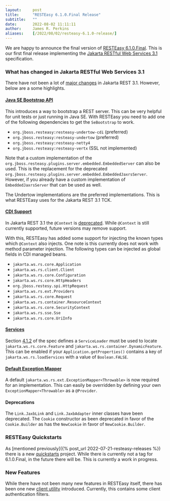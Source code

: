 ```yaml
---
layout:     post
title:      "RESTEasy 6.1.0.Final Release"
subtitle:   ""
date:       2022-08-02 11:11:11
author:     James R. Perkins
aliases:    [/2022/08/02/resteasy-6.1.0-release/]
---
```


We are happy to announce the final version of [RESTEasy 6.1.0.Final](/downloads#610final). This is our first final release implementing the
[Jakarta RESTful Web Services 3.1](https://jakarta.ee/specifications/restful-ws/3.1/) specification.

### What has changed in Jakarta RESTful Web Services 3.1

There have not been a lot of [major changes](https://jakarta.ee/specifications/restful-ws/3.1/jakarta-restful-ws-spec-3.1.html#changes-since-3.0-release) 
in Jakarta REST 3.1. However, below are a some highlights.


#### [Java SE Bootstrap API](https://jakarta.ee/specifications/restful-ws/3.1/jakarta-restful-ws-spec-3.1.html#se-bootstrap)

This introduces a way to bootstrap a REST server. This can be very helpful for unit tests or just running in Java SE.
With RESTEasy you need to add one of the following dependencies to get the `SeBootstrap` to work.

* `org.jboss.resteasy:resteasy-undertow-cdi` (preferred)
* `org.jboss.resteasy:resteasy-undertow` (preferred)
* `org.jboss.resteasy:resteasy-netty4`
* `org.jboss.resteasy:resteasy-vertx` (SSL not implemented)

Note that a custom implementation of the `org.jboss.resteasy.plugins.server.embedded.EmbeddedServer` can also be used.
This is the replacement for the deprecated `org.jboss.resteasy.plugins.server.embedded.EmbeddedJaxrsServer`. However,
if you already have a custom implementation of `EmbeddedJaxrsServer` that can be used as well.

The Undertow implementations are the preferred implementations. This is what RESTEasy uses for the Jakarta REST 3.1 TCK.

#### [CDI Support](https://jakarta.ee/specifications/restful-ws/3.1/jakarta-restful-ws-spec-3.1.html#context-injection)

In Jakarta REST 3.1 the `@Context` is [deprecated](https://jakarta.ee/specifications/restful-ws/3.1/jakarta-restful-ws-spec-3.1.html#context-injection).
While `@Context` is still currently supported, future versions may remove support.

With this, RESTEasy has added some support for injecting the known types which `@Context` also injects. One note is this
currently does not work with method parameter injection. The following types can be injected as global fields in CDI
managed beans.

* `jakarta.ws.rs.core.Application`
* `jakarta.ws.rs.client.Client`
* `jakarta.ws.rs.core.Configuration`
* `jakarta.ws.rs.core.HttpHeaders`
* `org.jboss.restesy.spi.HttpRequest`
* `jakarta.ws.rs.ext.Providers`
* `jakarta.ws.rs.core.Request`
* `jakarta.ws.rs.container.ResourceContext`
* `jakarta.ws.rs.core.SecurityContext`
* `jakarta.ws.rs.sse.Sse`
* `jakarta.ws.rs.core.UriInfo`


#### [Services](https://jakarta.ee/specifications/restful-ws/3.1/jakarta-restful-ws-spec-3.1.html#services)

Section [4.1.2](https://jakarta.ee/specifications/restful-ws/3.1/jakarta-restful-ws-spec-3.1.html#services) of the spec
defines a `ServiceLoader` must be used to locate `jakarta.ws.rs.core.Feature` and `jakarta.ws.rs.container.DynamicFeature`.
This can be enabled if your `Application.getProperties()` contains a key of `jakarta.ws.rs.loadServices` with a value
of `Boolean.FALSE`.

#### [Default Exception Mapper](https://jakarta.ee/specifications/restful-ws/3.1/jakarta-restful-ws-spec-3.1.html#exceptionmapper)

A default `jakarta.ws.rs.ext.ExceptionMapper<Throwable>` is now required for an implementation. This can easily be
overridden by defining your own `ExceptionMapper<Throwable>` as a `@Provider`.

#### Deprecations

The `Link.JaxbLink` and `Link.JaxbAdapter` inner classes have been deprecated. The `Cookie` constructor as been 
deprecated in favor of the `Cookie.Builder` as has the `NewCookie` in favor of `NewCookie.Builder`.


### RESTEasy Quickstarts

As [mentioned previously]({% post_url 2022-07-21-resteasy-releases %}) there is a new [quickstarts](https://github.com/resteasy/resteasy-quickstarts)
project. While there is currently not a tag for 6.1.0.Final, in the future there will be. This is currently a work in
progress.

### New Features

While there have not been many new features in RESTEasy itself, there has been one new [client utility](https://issues.redhat.com/browse/RESTEASY-2856) introduced. 
Currently, this contains some client authentication filters.
